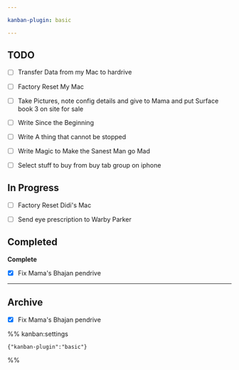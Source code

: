 ```yaml
---

kanban-plugin: basic

---
```


## TODO

- [ ] Transfer Data from my Mac to hardrive
- [ ] Factory Reset My Mac
- [ ] Take Pictures, note config details and give to Mama and put Surface book 3 on site for sale
- [ ] Write Since the Beginning
- [ ] Write A thing that cannot be stopped
- [ ] Write Magic to Make the Sanest Man go Mad
- [ ] Select stuff to buy from buy tab group on iphone


## In Progress

- [ ] Factory Reset Didi's Mac
- [ ] Send eye prescription to Warby Parker


## Completed

**Complete**
- [x] Fix Mama's Bhajan pendrive


***

## Archive

- [x] Fix Mama's Bhajan pendrive

%% kanban:settings
```
{"kanban-plugin":"basic"}
```
%%